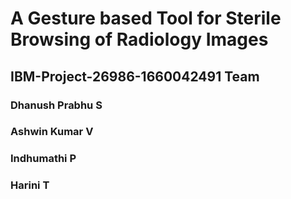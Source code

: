 # A Gesture based Tool for Sterile Browsing of Radiology Images
## IBM-Project-26986-1660042491 Team
### Dhanush Prabhu S
### Ashwin Kumar V
### Indhumathi P
### Harini T

